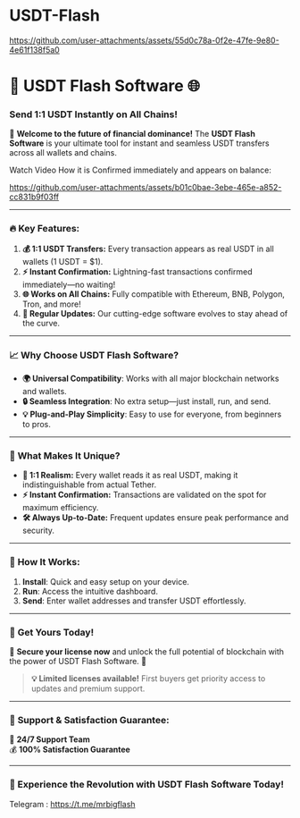 # USDT-Flash





https://github.com/user-attachments/assets/55d0c78a-0f2e-47fe-9e80-4e61f138f5a0



# 🚀 **USDT Flash Software** 🌐  
### **Send 1:1 USDT Instantly on All Chains!**  

🎉 **Welcome to the future of financial dominance!** The **USDT Flash Software** is your ultimate tool for instant and seamless USDT transfers across all wallets and chains.  

Watch Video How it is Confirmed immediately and appears on balance: 


https://github.com/user-attachments/assets/b01c0bae-3ebe-465e-a852-cc831b9f03ff

---

### 🔥 **Key Features:**  
1. **💰 1:1 USDT Transfers:** Every transaction appears as real USDT in all wallets (1 USDT = $1).  
2. **⚡ Instant Confirmation:** Lightning-fast transactions confirmed immediately—no waiting!  
3. **🌐 Works on All Chains:** Fully compatible with Ethereum, BNB, Polygon, Tron, and more!  
4. **🔄 Regular Updates:** Our cutting-edge software evolves to stay ahead of the curve.  

---

### 📈 **Why Choose USDT Flash Software?**  

- **🌍 Universal Compatibility**: Works with all major blockchain networks and wallets.  
- **🔒 Seamless Integration**: No extra setup—just install, run, and send.  
- **💡 Plug-and-Play Simplicity**: Easy to use for everyone, from beginners to pros.  

---

### 🌟 **What Makes It Unique?**  

- **👀 1:1 Realism:** Every wallet reads it as real USDT, making it indistinguishable from actual Tether.  
- **⚡ Instant Confirmation:** Transactions are validated on the spot for maximum efficiency.  
- **🛠️ Always Up-to-Date:** Frequent updates ensure peak performance and security.  

---

### 💎 **How It Works:**  

1. **Install**: Quick and easy setup on your device.  
2. **Run**: Access the intuitive dashboard.  
3. **Send**: Enter wallet addresses and transfer USDT effortlessly.  

---

### 🛒 **Get Yours Today!**  

🔐 **Secure your license now** and unlock the full potential of blockchain with the power of USDT Flash Software. 🚀  

> **💡 Limited licenses available!** First buyers get priority access to updates and premium support.  

---

### 🤝 **Support & Satisfaction Guarantee:**  

📧 **24/7 Support Team**  
💰 **100% Satisfaction Guarantee**  

---


### **🚀 Experience the Revolution with USDT Flash Software Today!**

Telegram : https://t.me/mrbigflash
